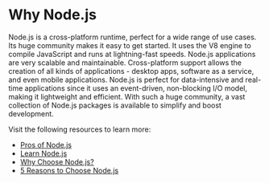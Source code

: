# Why Node.js

Node.js is a cross-platform runtime, perfect for a wide range of use cases. Its huge community makes it easy to get started. It uses the V8 engine to compile JavaScript and runs at lightning-fast speeds. Node.js applications are very scalable and maintainable. Cross-platform support allows the creation of all kinds of applications - desktop apps, software as a service, and even mobile applications. Node.js is perfect for data-intensive and real-time applications since it uses an event-driven, non-blocking I/O model, making it lightweight and efficient. With such a huge community, a vast collection of Node.js packages is available to simplify and boost development.

Visit the following resources to learn more:

- [Pros of Node.js](https://www.freecodecamp.org/news/what-are-the-advantages-of-node-js/)
- [Learn Node.js](https://nodejs.org/en/learn/getting-started/introduction-to-nodejs)
- [Why Choose Node.js?](https://medium.com/selleo/why-choose-node-js-b0091ad6c3fc)
- [5 Reasons to Choose Node.js](https://www.bitovi.com/blog/5-reasons-to-choose-nodejs)
